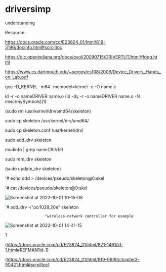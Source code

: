 # driversimp
understanding

Resource:

https://docs.oracle.com/cd/E23824_01/html/819-3196/docinfo.html#scrolltoc

https://dlc.openindiana.org/docs/osol/20090715/DRIVERTUT/html/ffdqq.html

https://www.cs.dartmouth.edu/~sergey/cs108/2009/Device_Drivers_Hands_on_Lab.pdf



gcc -D_KERNEL -m64 -mcmodel=kernel -c -O name.c

ld -r -o nameDRIVER name.o (ld -dy -r -o nameDRIVER name.o -N misc/mySymbols)(1)



(sudo rm /usr/kernel/drv/amd64/skeleton)


sudo cp skeleton /usr/kernel/drv/amd64/

sudo cp skeleton.conf /usr/kernel/drv/


sudo add_drv skeleton

modinfo | grep nameDRIVER


sudo rem_drv skeleton

(sudo update_drv skeleton)


'# echo ddd > /devices/pseudo/skeleton@0:skel

'# cat /devices/pseudo/skeleton@0:skel



![Screenshot at 2022-10-01 10-15-08](https://user-images.githubusercontent.com/61930048/193404563-acf15e8a-6e54-4f8e-8bf6-666c895969b3.png)


`# add_drv -i\"pci1028,20e\" skeleton

                      ^wireless-network controller for example

![Screenshot at 2022-10-01 14-41-15](https://user-images.githubusercontent.com/61930048/193414817-776f74c4-f766-4013-b204-34b5cf124ceb.png)



1

(https://docs.oracle.com/cd/E23824_01/html/821-1461/ld-1.html#REFMAN1ld-1)

(https://docs.oracle.com/cd/E23824_01/html/819-0690/chapter2-90421.html#scrolltoc)
